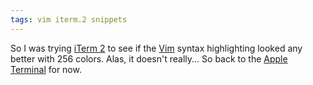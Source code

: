 ```yaml
---
tags: vim iterm.2 snippets
---
```


So I was trying [iTerm 2](/wiki/iTerm_2) to see if the [Vim](/wiki/Vim) syntax highlighting looked any better with 256 colors. Alas, it doesn't really... So back to the [Apple](/wiki/Apple) [Terminal](/wiki/Terminal) for now.
